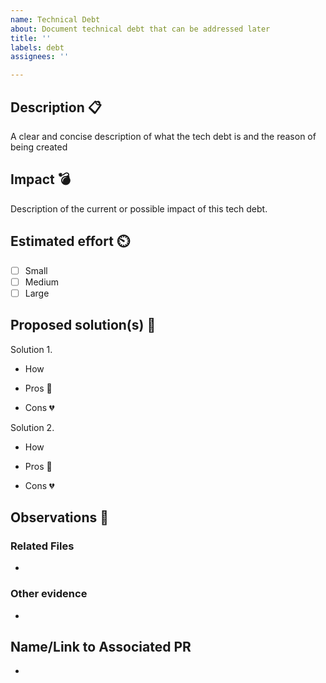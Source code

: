 ```yaml
---
name: Technical Debt
about: Document technical debt that can be addressed later
title: ''
labels: debt
assignees: ''

---
```


## Description :clipboard:
A clear and concise description of what the tech debt is and the reason of being created

## Impact :bomb:
Description of the current or possible impact of this tech debt.

## Estimated effort :timer_clock:
- [ ] Small
- [ ] Medium
- [ ] Large

## Proposed solution(s) :thought_balloon:

Solution 1.

- How 

- Pros :green_heart:

- Cons :broken_heart:


Solution 2.

- How 

- Pros :green_heart:

- Cons :broken_heart:

## Observations :thinking:

### Related Files
<!--- Link to associated files -->
- 

### Other evidence
<!--- Document other evidence if needed-->
-

## Name/Link to Associated PR
<!--- Reference the name and/or link to the PR this was introduced with (if applicable) -->
-
